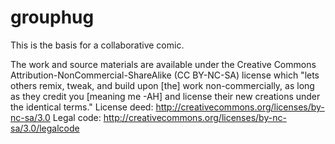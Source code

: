 grouphug
========

This is the basis for a collaborative comic.

The work and source materials are available under the Creative Commons Attribution-NonCommercial-ShareAlike (CC BY-NC-SA) license which "lets others remix, tweak, and build upon [the] work non-commercially, as long as they credit you [meaning me -AH] and license their new creations under the identical terms." 
License deed: http://creativecommons.org/licenses/by-nc-sa/3.0
Legal code: http://creativecommons.org/licenses/by-nc-sa/3.0/legalcode
